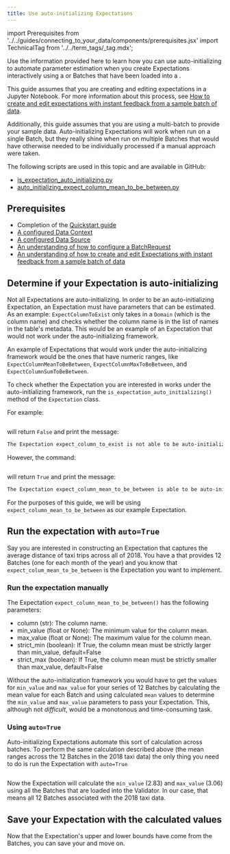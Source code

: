 ```yaml
---
title: Use auto-initializing Expectations
---
```


import Prerequisites from '../../guides/connecting_to_your_data/components/prerequisites.jsx'
import TechnicalTag from '../../term_tags/_tag.mdx';

Use the information provided here to learn how you can use auto-initializing <TechnicalTag tag="expectation" text="Expectations" /> to automate parameter estimation when you create Expectations interactively using a <TechnicalTag tag="batch" text="Batch" /> or Batches that have been loaded into a <TechnicalTag tag="validator" text="Validator" />.

This guide assumes that you are creating and editing expectations in a Jupyter Notebook.  For more information about this process, see [How to create and edit expectations with instant feedback from a sample batch of data](./how_to_create_and_edit_expectations_with_instant_feedback_from_a_sample_batch_of_data.md).  

Additionally, this guide assumes that you are using a multi-batch <TechnicalTag tag="batch_request" text="Batch Request" /> to provide your sample data. Auto-initializing Expectations will work when run on a single Batch, but they really shine when run on multiple Batches that would have otherwise needed to be individually processed if a manual approach were taken.

The following scripts are used in this topic and are available in GitHub:

- [is_expectation_auto_initializing.py](https://github.com/great-expectations/great_expectations/blob/develop/tests/integration/docusaurus/expectations/auto_initializing_expectations/is_expectation_auto_initializing.py)
- [auto_initializing_expect_column_mean_to_be_between.py](https://github.com/great-expectations/great_expectations/blob/develop/tests/integration/docusaurus/expectations/auto_initializing_expectations/auto_initializing_expect_column_mean_to_be_between.py)

## Prerequisites

- Completion of the [Quickstart guide](tutorials/quickstart/quickstart.md)
- [A configured Data Context](/guides/setup/configuring_data_contexts/instantiating_data_contexts/instantiate_data_context.md)
- [A configured Data Source](/guides/connecting_to_your_data/connect_to_data_lp.md)
- [An understanding of how to configure a BatchRequest](../../guides/connecting_to_your_data/fluent/batch_requests/how_to_request_data_from_a_data_asset.md)
- [An understanding of how to create and edit Expectations with instant feedback from a sample batch of data](./how_to_create_and_edit_expectations_with_instant_feedback_from_a_sample_batch_of_data.md)


## Determine if your Expectation is auto-initializing

Not all Expectations are auto-initializing.  In order to be an auto-initializing Expectation, an Expectation must have parameters that can be estimated.  As an example: `ExpectColumnToExist` only takes in a `Domain` (which is the column name) and checks whether the column name is in the list of names in the table's metadata.  This would be an example of an Expectation that would not work under the auto-initializing framework.

An example of Expectations that would work under the auto-initializing framework would be the ones that have numeric ranges, like `ExpectColumnMeanToBeBetween`, `ExpectColumnMaxToBeBetween`, and `ExpectColumnSumToBeBetween`.

To check whether the Expectation you are interested in works under the auto-initializing framework, run the `is_expectation_auto_initializing()` method of the `Expectation` class.

For example:

```python name="tests/integration/docusaurus/expectations/auto_initializing_expectations/is_expectation_auto_initializing.py is_expectation_auto_initializing False"
```

will return `False` and print the message:

```markdown title="Console output"
The Expectation expect_column_to_exist is not able to be auto-initialized.
```

However, the command:

```python name="tests/integration/docusaurus/expectations/auto_initializing_expectations/is_expectation_auto_initializing.py is_expectation_auto_initializing True"
```

will return `True` and print the message:

```markdown title="Console output"
The Expectation expect_column_mean_to_be_between is able to be auto-initialized. Please run by using the auto=True parameter.
```

For the purposes of this guide, we will be using `expect_column_mean_to_be_between` as our example Expectation.

## Run the expectation with `auto=True`

Say you are interested in constructing an Expectation that captures the average distance of taxi trips across all of 2018.  You have a <TechnicalTag tag="datasource" text="Data Source" /> that provides 12 Batches (one for each month of the year) and you know that `expect_colum_mean_to_be_between` is the Expectation you want to implement.

### Run the expectation manually

The Expectation `expect_column_mean_to_be_between()` has the following parameters:

- column (str): The column name.
- min_value (float or None): The minimum value for the column mean.
- max_value (float or None): The maximum value for the column mean.
- strict_min (boolean): If True, the column mean must be strictly larger than min_value, default=False
- strict_max (boolean): If True, the column mean must be strictly smaller than max_value, default=False

Without the auto-initialization framework you would have to get the values for `min_value` and `max_value` for your series of 12 Batches by calculating the mean value for each Batch and using calculated `mean` values to determine the `min_value` and `max_value` parameters to pass your Expectation.  This, although not _difficult_, would be a monotonous and time-consuming task.

### Using `auto=True`

Auto-initializing Expectations automate this sort of calculation across batches.  To perform the same calculation described above (the mean ranges across the 12 Batches in the 2018 taxi data) the only thing you need to do is run the Expectation with `auto=True`

```python name="tests/integration/docusaurus/expectations/auto_initializing_expectations/auto_initializing_expect_column_mean_to_be_between.py run expectation"
```

Now the Expectation will calculate the `min_value` (2.83) and `max_value` (3.06) using all the Batches that are loaded into the Validator.  In our case, that means all 12 Batches associated with the 2018 taxi data.

## Save your Expectation with the calculated values

Now that the Expectation's upper and lower bounds have come from the Batches, you can save your <TechnicalTag tag="expectation_suite" text="Expectation Suite" /> and move on.

```python name="tests/integration/docusaurus/expectations/auto_initializing_expectations/auto_initializing_expect_column_mean_to_be_between.py save suite"
```
